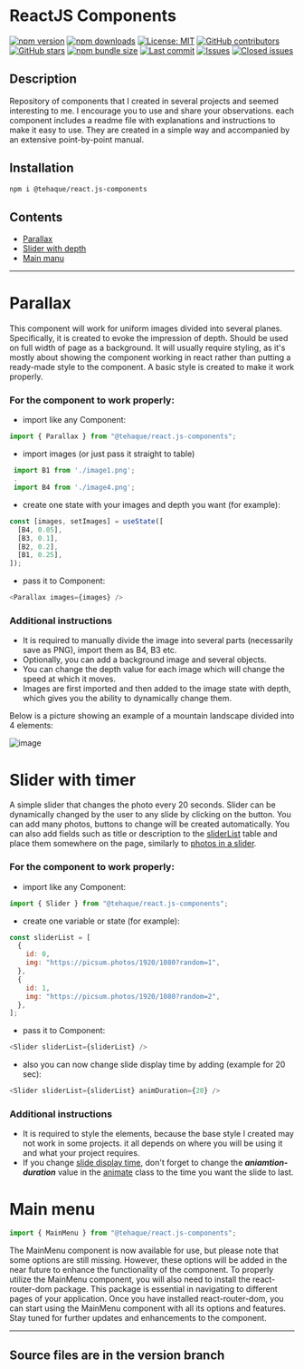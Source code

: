 
# ReactJS Components

[![npm version](https://img.shields.io/npm/v/@tehaque/react.js-components.svg)](https://www.npmjs.com/package/@tehaque/react.js-components)
[![npm downloads](https://img.shields.io/npm/dt/@tehaque/react.js-components.svg)](https://www.npmjs.com/package/@tehaque/react.js-components)
[![License: MIT](https://img.shields.io/badge/License-MIT-yellow.svg)](https://opensource.org/licenses/MIT)
[![GitHub contributors](https://img.shields.io/github/contributors/TEHAQUE/ReactJS-Components.svg)](https://github.com/TEHAQUE/ReactJS-Components/graphs/contributors)
[![GitHub stars](https://img.shields.io/github/stars/TEHAQUE/ReactJS-Components.svg?style=social&label=Star&maxAge=2592000)](https://github.com/TEHAQUE/ReactJS-Components/stargazers)
[![npm bundle size](https://img.shields.io/bundlephobia/min/@tehaque/react.js-components.svg)](https://www.npmjs.com/package/@tehaque/react.js-components)
[![Last commit](https://img.shields.io/github/last-commit/TEHAQUE/ReactJS-Components.svg)](https://github.com/TEHAQUE/ReactJS-Components/commits/master)
[![Issues](https://img.shields.io/github/issues-raw/TEHAQUE/ReactJS-Components.svg)](https://github.com/TEHAQUE/ReactJS-Components/issues)
[![Closed issues](https://img.shields.io/github/issues-closed-raw/TEHAQUE/ReactJS-Components.svg)](https://github.com/TEHAQUE/ReactJS-Components/issues?q=is%3Aissue+is%3Aclosed)

## Description

Repository of components that I created in several projects and seemed interesting to me. I encourage you to use and share your observations.
each component includes a readme file with explanations and instructions to make it easy to use. They are created in a simple way and accompanied by an extensive point-by-point manual.

## Installation

```sh
npm i @tehaque/react.js-components
```


## Contents

- [Parallax](#parallax)
- [Slider with depth](#slider-with-timer)
- [Main manu](#main-menu)

---

# Parallax

This component will work for uniform images divided into several planes. Specifically, it is created to evoke the impression of depth. Should be used on full width of page as a background. It will usually require styling, as it's mostly about showing the component working in react rather than putting a ready-made style to the component. A basic style is created to make it work properly.

### For the component to work properly:

- import like any Component:

```javascript
import { Parallax } from "@tehaque/react.js-components";
```

- import images (or just pass it straight to table)

```javascript
 import B1 from './image1.png';
 .
 import B4 from './image4.png';
```

- create one state with your images and depth you want (for example):

```javascript
const [images, setImages] = useState([
  [B4, 0.05],
  [B3, 0.1],
  [B2, 0.2],
  [B1, 0.25],
]);
```

- pass it to Component:

```javascript
<Parallax images={images} />
```

### Additional instructions

- It is required to manually divide the image into several parts (necessarily save as PNG), import them as B4, B3 etc.
- Optionally, you can add a background image and several objects.
- You can change the depth value for each image which will change the speed at which it moves.
- Images are first imported and then added to the image state with depth, which gives you the ability to dynamically change them.

Below is a picture showing an example of a mountain landscape divided into 4 elements:

![image](https://user-images.githubusercontent.com/82551359/228567429-f993ca49-9709-436e-b665-6ea5d559dd2b.png)

# Slider with timer

A simple slider that changes the photo every 20 seconds. Slider can be dynamically changed by the user to any slide by clicking on the button. You can add many photos, buttons to change will be created automatically.
You can also add fields such as title or description to the [sliderList](https://github.com/TEHAQUE/ReactJS-Components/blob/c7c571d8856b02401260069b4a693458ec47930e/slider%20with%20timer/slider.jsx#L5) table and place them somewhere on the page, similarly to [photos in a slider](https://github.com/TEHAQUE/ReactJS-Components/blob/c7c571d8856b02401260069b4a693458ec47930e/slider%20with%20timer/slider.jsx#L53).

### For the component to work properly:

- import like any Component:

```javascript
import { Slider } from "@tehaque/react.js-components";
```

- create one variable or state (for example):

```javascript
const sliderList = [
  {
    id: 0,
    img: "https://picsum.photos/1920/1080?random=1",
  },
  {
    id: 1,
    img: "https://picsum.photos/1920/1080?random=2",
  },
];
```

- pass it to Component:

```javascript
<Slider sliderList={sliderList} />
```

- also you can now change slide display time by adding (example for 20 sec):

```javascript
<Slider sliderList={sliderList} animDuration={20} />
```

### Additional instructions

- It is required to style the elements, because the base style I created may not work in some projects. it all depends on where you will be using it and what your project requires.
- If you change [slide display time](https://github.com/TEHAQUE/ReactJS-Components/blob/c7c571d8856b02401260069b4a693458ec47930e/slider%20with%20timer/slider.jsx#L37), don't forget to change the **_aniamtion-duration_** value in the [animate](https://github.com/TEHAQUE/ReactJS-Components/blob/c7c571d8856b02401260069b4a693458ec47930e/slider%20with%20timer/styl.css#L40) class to the time you want the slide to last.

# Main menu

```javascript
import { MainMenu } from "@tehaque/react.js-components";
```

The MainMenu component is now available for use, but please note that some options are still missing. However, these options will be added in the near future to enhance the functionality of the component. To properly utilize the MainMenu component, you will also need to install the react-router-dom package. This package is essential in navigating to different pages of your application. Once you have installed react-router-dom, you can start using the MainMenu component with all its options and features. Stay tuned for further updates and enhancements to the component.

---

## Source files are in the version branch

